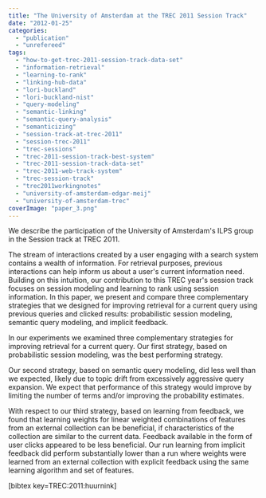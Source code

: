 ```yaml
---
title: "The University of Amsterdam at the TREC 2011 Session Track"
date: "2012-01-25"
categories: 
  - "publication"
  - "unrefereed"
tags: 
  - "how-to-get-trec-2011-session-track-data-set"
  - "information-retrieval"
  - "learning-to-rank"
  - "linking-hub-data"
  - "lori-buckland"
  - "lori-buckland-nist"
  - "query-modeling"
  - "semantic-linking"
  - "semantic-query-analysis"
  - "semanticizing"
  - "session-track-at-trec-2011"
  - "session-trec-2011"
  - "trec-sessions"
  - "trec-2011-session-track-best-system"
  - "trec-2011-session-track-data-set"
  - "trec-2011-web-track-system"
  - "trec-session-track"
  - "trec2011workingnotes"
  - "university-of-amsterdam-edgar-meij"
  - "university-of-amsterdam-trec"
coverImage: "paper_3.png"
---
```


We describe the participation of the University of Amsterdam's ILPS group in the Session track at TREC 2011.

The stream of interactions created by a user engaging with a search system contains a wealth of information. For retrieval purposes, previous interactions can help inform us about a user's current information need. Building on this intuition, our contribution to this TREC year's session track focuses on session modeling and learning to rank using session information. In this paper, we present and compare three complementary strategies that we designed for improving retrieval for a current query using previous queries and clicked results: probabilistic session modeling, semantic query modeling, and implicit feedback.

In our experiments we examined three complementary strategies for improving retrieval for a current query. Our first strategy, based on probabilistic session modeling, was the best performing strategy.

Our second strategy, based on semantic query modeling, did less well than we expected, likely due to topic drift from excessively aggressive query expansion. We expect that performance of this strategy would improve by limiting the number of terms and/or improving the probability estimates.

With respect to our third strategy, based on learning from feedback, we found that learning weights for linear weighted combinations of features from an external collection can be beneficial, if characteristics of the collection are similar to the current data. Feedback available in the form of user clicks appeared to be less beneficial. Our run learning from implicit feedback did perform substantially lower than a run where weights were learned from an external collection with explicit feedback using the same learning algorithm and set of features.

\[bibtex key=TREC:2011:huurnink\]
